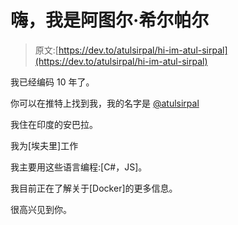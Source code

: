 # 嗨，我是阿图尔·希尔帕尔

> 原文:[https://dev.to/atulsirpal/hi-im-atul-sirpal](https://dev.to/atulsirpal/hi-im-atul-sirpal)

我已经编码 10 年了。

你可以在推特上找到我，我的名字是 [@atulsirpal](https://twitter.com/atulsirpal)

我住在印度的安巴拉。

我为[埃夫里]工作

我主要用这些语言编程:[C#，JS]。

我目前正在了解关于[Docker]的更多信息。

很高兴见到你。